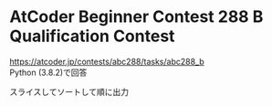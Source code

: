# AtCoder Beginner Contest 288 B Qualification Contest  
https://atcoder.jp/contests/abc288/tasks/abc288_b  
Python (3.8.2)で回答  

スライスしてソートして順に出力
